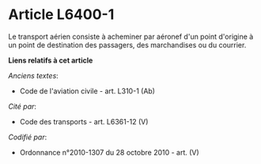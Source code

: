 # Article L6400-1

Le transport aérien consiste à acheminer par aéronef d'un point d'origine à un point de destination des passagers, des
marchandises ou du courrier.

**Liens relatifs à cet article**

_Anciens textes_:

  - Code de l'aviation civile - art. L310-1 (Ab)

_Cité par_:

  - Code des transports - art. L6361-12 (V)

_Codifié par_:

  - Ordonnance n°2010-1307 du 28 octobre 2010 - art. (V)
